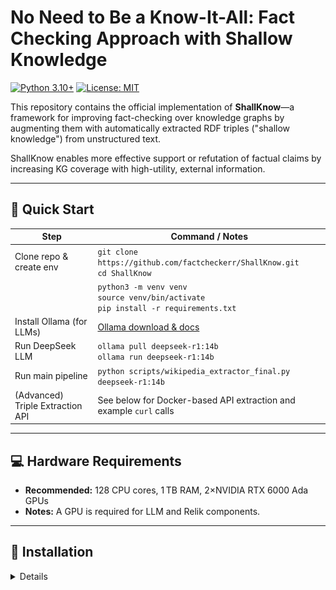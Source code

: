 
# No Need to Be a Know-It-All: Fact Checking Approach with Shallow Knowledge

[![Python 3.10+](https://img.shields.io/badge/python-3.10+-blue.svg)](https://www.python.org)
[![License: MIT](https://img.shields.io/badge/License-MIT-yellow.svg)](LICENSE)

This repository contains the official implementation of **ShallKnow**—a framework for improving fact-checking over knowledge graphs by augmenting them with automatically extracted RDF triples ("shallow knowledge") from unstructured text.

ShallKnow enables more effective support or refutation of factual claims by increasing KG coverage with high-utility, external information.

---

## 🚀 Quick Start

| **Step**                   | **Command / Notes**                                                               |
|----------------------------|-----------------------------------------------------------------------------------|
| Clone repo & create env    | `git clone https://github.com/factcheckerr/ShallKnow.git`<br>`cd ShallKnow`       |
|                            | `python3 -m venv venv`<br>`source venv/bin/activate`<br>`pip install -r requirements.txt` |
| Install Ollama (for LLMs)  | [Ollama download & docs](https://ollama.com/download)                             |
| Run DeepSeek LLM           | `ollama pull deepseek-r1:14b`<br>`ollama run deepseek-r1:14b`                     |
| Run main pipeline          | `python scripts/wikipedia_extractor_final.py deepseek-r1:14b`                     |
| (Advanced) Triple Extraction API | See below for Docker-based API extraction and example `curl` calls         |

---

## 💻 Hardware Requirements

- **Recommended:** 128 CPU cores, 1 TB RAM, 2×NVIDIA RTX 6000 Ada GPUs
- **Notes:** A GPU is required for LLM and Relik components.

---

## 🔧 Installation

<details id="__DETAIL_0__"/>

---

## 🧪 Running Experiments

### 1. Start LLM (DeepSeek) with Ollama

```bash
ollama pull deepseek-r1:14b
ollama run deepseek-r1:14b
```
(See [Ollama download](https://ollama.com/download) if needed.)

### 2. Entity-Centric Paragraph Simplification and KG Augmentation

Run the Entity-Centric Paragraph Simplification script:

```bash
python scripts/wikipedia_extractor_final.py deepseek-r1:14b
```

---

### 3 🔄 Triple Extraction API (Advanced)

To extract new triples from unstructured text via API:

```bash
cd TripleExtraction
sudo docker compose up
```
Then, run DeepSeek in the Ollama container:
```bash
sudo docker ps  # Find the Ollama container ID
sudo docker exec -it <container_id> bash
# Inside the container:
ollama pull deepseek-r1:14b
ollama run deepseek-r1:14b
```

### Calling the Triple Extraction API

- **For a folder of preprocessed articles:**
  ```bash
  curl --location --request POST 'http://localhost:5000/dextract' \
    --header 'Content-Type: application/x-www-form-urlencoded' \
    --data-urlencode 'query=folder:/your/path/to/preprocessed_folder' \
    --data-urlencode 'components=triple_extraction'
  ```

- **For a single sentence or paragraph:**
  ```bash
  curl --location --request POST 'http://localhost:5000/extract' \
    --header 'Content-Type: application/x-www-form-urlencoded' \
    --data-urlencode 'query=Edith Frank was married to Otto Frank and born in Frankfurt.' \
    --data-urlencode 'components=triple_extraction'
  ```

**Note:** Use `dextract` for batch/folder processing or `extract` for a single text input.

**Example output:**
![Overview](utils/triples_extraction.png)

### 3 Alternate approach
Alternatively, use the script:
```bash
python scripts/extract_triples.py
```
Adjust the API endpoint in the script if needed (default: `http://localhost:5000/extract`).

---

## 📊 Output Stats

A snapshot of the top properties in our extracted triples:

| Property         | Count    |
|------------------|----------|
| wdt:P17          | 21,143   |
| wdt:P276         | 8,028    |
| P-Located_in     | 1,407    |
| P-Nationality    | 844      |

Full CSVs and charts are available in `/analysis`.

---

## 📚 Additional Resources

### Datasets

All datasets are provided on [Zenodo](https://zenodo.org/records/15390036).

### Supporting Tools

- [KnowledgeStream](https://github.com/saschaTrippel/knowledgestream): Path-based plausibility scoring for RDF triples
- [FAVEL](https://github.com/dice-group/favel): Benchmark fact-checking evaluation platform
- [GERBIL](https://gerbil-kbc.aksw.org/gerbil/config): Standardized benchmarking of KG tasks

---

## 📜 Citation

If you use ShallKnow in your research, please cite:

```bibtex
# TODO
```

---

## 🤝 Contributing and Support

We welcome pull requests and issue reports! For questions and further contributions, please [open an issue](https://github.com/factcheckerr/ShallKnow/issues).
```
